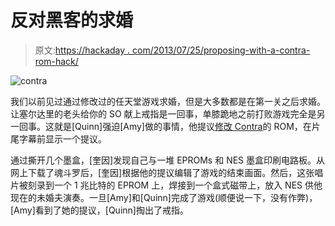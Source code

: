 # 反对黑客的求婚

> 原文:[https://hackaday . com/2013/07/25/proposing-with-a-contra-rom-hack/](https://hackaday.com/2013/07/25/proposing-with-a-contra-rom-hack/)

![contra](../Images/1cd4c16b0e291e25371a1b7c65c92130.png)

我们以前见过通过修改过的任天堂游戏求婚，但是大多数都是在第一关之后求婚。让塞尔达里的老头给你的 SO 献上戒指是一回事，单膝跪地之前打败游戏完全是另一回事。这就是[Quinn]强迫[Amy]做的事情，他提议[修改 Contra](http://www.reddit.com/r/gaming/comments/1iz6sw/contra_proposal/)的 ROM，在片尾字幕前显示一个提议。

通过撕开几个墨盒，[奎因]发现自己与一堆 EPROMs 和 NES 墨盒印刷电路板。从网上下载了魂斗罗后，[奎因]根据他的提议编辑了游戏的结束画面。然后，这张唱片被刻录到一个 1 兆比特的 EPROM 上，焊接到一个盒式磁带上，放入 NES 供他现在的未婚夫演奏。一旦[Amy]和[Quinn]完成了游戏(顺便说一下，没有作弊)，[Amy]看到了她的提议，[Quinn]掏出了戒指。
